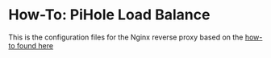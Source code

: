 # How-To: PiHole Load Balance
This is the configuration files for the Nginx reverse proxy based on the [how-to found here](https://www.tfoote.net/2020/07/creating-an-nginx-reverse-proxy/)
